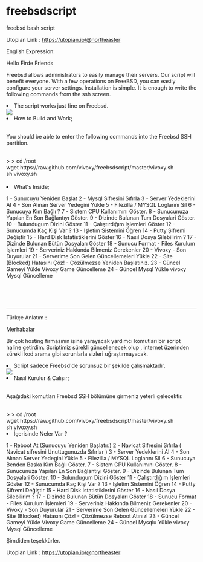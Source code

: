# freebsdscript
freebsd bash script

Utopian Link : https://utopian.io/@northeaster

English Expression:

Hello Firde Friends

Freebsd allows administrators to easily manage their servers. Our script will benefit everyone. With a few operations on FreeBSD, you can easily configure your server settings.  Installation is simple. It is enough to write the following commands from the ssh screen.

<li>The script works just fine on Freebsd.</li>

<img src="https://image.prntscr.com/image/kmzI3E9cQhyUjE9OxdJ_Bw.png">

<li>How to Build and Work;</li>

<br>

You should be able to enter the following commands into the Freebsd SSH partition.

<br>
> > cd /root<br>
wget https://raw.github.com/vivoxy/freebsdscript/master/vivoxy.sh<br>
sh vivoxy.sh

 <br>

 <br>

<li>What's Inside;</li>

1 - Sunucuyu Yeniden Başlat 
2 - Mysql Sifresini Sıfırla 
3 - Server Yedeklerini Al
4 - Son Alınan Server Yedegini Yükle
5 - Filezilla / MYSQL Loglarını Sil
6 - Sunucuya Kim Bağlı ?
7 - Sistem CPU Kullanımını Göster.
8 - Sunucunuza Yapılan En Son Bağlantıyı Göster.
9 - Dizinde Bulunan Tum Dosyalari Göster.
10 - Bulundugum Dizini Göster
11 - Çalıştırdığım Işlemleri Göster
12 - Sunucumda Kaç Kişi Var ?
13 - Işletim Sistemini Öğren
14 - Putty Şifremi Değiştir
15 - Hard Disk Istatistiklerini Göster
16 - Nasıl Dosya Silebilirim ?
17 - Dizinde Bulunan Bütün Dosyaları Göster
18 - Sunucu Format - Files Kurulum İşlemleri
19 - Serveriniz Hakkında Bilmeniz Gerekenler
20 - Vivoxy - Son Duyurular
21 - Serverime Son Gelen Güncellemeleri Yükle
22 - Site (Blocked) Hatasını Çöz! - Çözülmezse Yeniden Başlatınız.
23 - Güncel Gameyi Yükle Vivoxy Game Güncelleme
24 - Güncel Mysql Yükle vivoxy Mysql Güncelleme

<br>

<br>

<br>

<hr>


Türkçe Anlatım : 

Merhabalar 

Bir çok hosting firmasının işine yarayacak yardımcı komutları bir script haline getirdim. Scriptimiz sürekli güncellenecek olup , internet üzerinden sürekli kod arama gibi sorunlarla sizleri uğraştırmayacak. 

<li>Script sadece Freebsd'de sorunsuz bir şekilde çalışmaktadır.</li>

<img src="https://image.prntscr.com/image/kmzI3E9cQhyUjE9OxdJ_Bw.png">

<li>Nasıl Kurulur & Çalışır;</li>

<br>

Aşağıdaki komutları Freebsd SSH bölümüne girmeniz yeterli gelecektir.

<br>
> > cd /root<br>
wget https://raw.github.com/vivoxy/freebsdscript/master/vivoxy.sh<br>
sh vivoxy.sh

<br>

<li>İçerisinde Neler Var ? </li>

1 - Reboot At (Sunucuyu Yeniden Başlatır.)
2 - Navicat Sifresini Sıfırla ( Navicat sifresini Unuttugunuzda Sıfırlar )
3 - Server Yedeklerini Al
4 - Son Alınan Server Yedegini Yükle
5 - Filezilla / MYSQL Loglarını Sil
6 - Sunucuya Benden Baska Kim Bağlı Göster.
7 - Sistem CPU Kullanımını Göster.
8 - Sunucunuza Yapılan En Son Bağlantıyı Göster.
9 - Dizinde Bulunan Tum Dosyalari Göster.
10 - Bulundugum Dizini Göster
11 - Çalıştırdığım Işlemleri Göster
12 - Sunucumda Kaç Kişi Var ?
13 - Işletim Sistemini Öğren
14 - Putty Şifremi Değiştir
15 - Hard Disk Istatistiklerini Göster
16 - Nasıl Dosya Silebilirim ?
17 - Dizinde Bulunan Bütün Dosyaları Göster
18 - Sunucu Format - Files Kurulum İşlemleri
19 - Serveriniz Hakkında Bilmeniz Gerekenler
20 - Vivoxy - Son Duyurular
21 - Serverime Son Gelen Güncellemeleri Yükle
22 - Site (Blocked) Hatasını Çöz! - Çözülmezse Reboot Atınız!
23 - Güncel Gameyi Yükle Vivoxy Game Güncelleme
24 - Güncel Mysqlu Yükle vivoxy Mysql Güncelleme
<br>

Şimdiden teşekkürler.


Utopian Link : https://utopian.io/@northeaster
